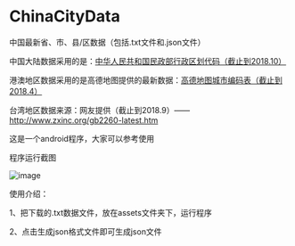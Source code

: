 # ChinaCityData
中国最新省、市、县/区数据（包括.txt文件和.json文件）

中国大陆数据采用的是：[中华人民共和国民政部行政区划代码（截止到2018.10）](http://www.mca.gov.cn/article/sj/xzqh/2018/)

港澳地区数据采用的是高德地图提供的最新数据：[高德地图城市编码表（截止到2018.4）](https://lbs.amap.com/api/android-sdk/download)

台湾地区数据来源：网友提供（截止到2018.9）——http://www.zxinc.org/gb2260-latest.htm

这是一个android程序，大家可以参考使用

程序运行截图

 ![image](https://github.com/lkjfyy/ChinaCityData/blob/master/screenshot.gif)

使用介绍：

1、把下载的.txt数据文件，放在assets文件夹下，运行程序

2、点击生成json格式文件即可生成json文件
